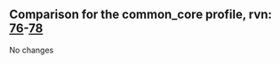 ## Comparison for the common_core profile, rvn: [76](https://github.com/PRO100KatYT/FortniteProfileRevisions/tree/main/profiles/common_core/76%20common_core.json)-[78](https://github.com/PRO100KatYT/FortniteProfileRevisions/tree/main/profiles/common_core/78%20common_core.json)

No changes
